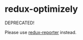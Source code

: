 # redux-optimizely
DEPRECATED!

Please use [redux-reporter](https://www.npmjs.com/package/redux-reporter) instead.
